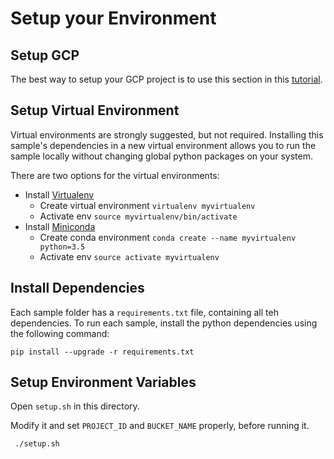 # Setup your Environment

## Setup GCP

The best way to setup your GCP project is to use this section in this
[tutorial](https://cloud.google.com/ml-engine/docs/tensorflow/getting-started-training-prediction#set-up-your-gcp-project).

## Setup Virtual Environment

Virtual environments are strongly suggested, but not required. Installing this
sample's dependencies in a new virtual environment allows you to run the sample
locally without changing global python packages on your system.

There are two options for the virtual environments:

*   Install [Virtualenv](https://virtualenv.pypa.io/en/stable/) 
    *   Create virtual environment `virtualenv myvirtualenv`
    *   Activate env `source myvirtualenv/bin/activate`
*   Install [Miniconda](https://conda.io/miniconda.html)
    *   Create conda environment `conda create --name myvirtualenv python=3.5`
    *   Activate env `source activate myvirtualenv`

## Install Dependencies

Each sample folder has a `requirements.txt` file, containing all teh dependencies.
To run each sample, install the python dependencies using the following command:
 
 ```
pip install --upgrade -r requirements.txt
 ```
 
 ## Setup Environment Variables
 
Open `setup.sh` in this directory. 

Modify it and set `PROJECT_ID` and `BUCKET_NAME` properly, before running it.

```
 ./setup.sh
```
